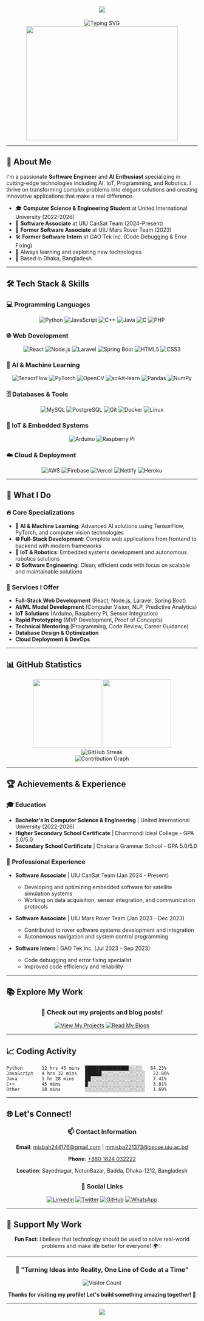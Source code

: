 <h1 align="center">
    <img src="https://readme-typing-svg.herokuapp.com/?font=Pacifico&size=35&center=true&vCenter=true&width=500&height=70&duration=4000&lines=Hi+There!+👋;+I'm+MD+Habibullah+Misbah!;" />
</h1>

<div align="center">
  <img src="https://readme-typing-svg.herokuapp.com?font=Fira+Code&pause=1000&color=FFB90F&center=true&vCenter=true&width=435&lines=Software+Engineer+%26+AI+Enthusiast;Full-Stack+Developer;IoT+%26+Robotics+Developer;Machine+Learning+Engineer;Problem+Solver+%26+Innovator" alt="Typing SVG" />
</div>

<div align="center">
  <img src="https://user-images.githubusercontent.com/74038190/229223263-cf2e4b07-2615-4f87-9c38-e37600f8381a.gif" width="400" height="300" />
</div>

---

## 🚀 About Me

I'm a passionate **Software Engineer** and **AI Enthusiast** specializing in cutting-edge technologies including AI, IoT, Programming, and Robotics. I thrive on transforming complex problems into elegant solutions and creating innovative applications that make a real difference.

- 🎓 **Computer Science & Engineering Student** at United International University (2022-2026)
- 💼 **Software Associate** at UIU CanSat Team (2024-Present)
- 🔬 **Former Software Associate** at UIU Mars Rover Team (2023)
- 🛠️ **Former Software Intern** at GAO Tek Inc. (Code Debugging & Error Fixing)
- 🌱 Always learning and exploring new technologies
- 📍 Based in Dhaka, Bangladesh

---

## 🛠️ Tech Stack & Skills

### 💻 Programming Languages
<div align="center">

![Python](https://img.shields.io/badge/Python-3776AB?style=for-the-badge&logo=python&logoColor=white)
![JavaScript](https://img.shields.io/badge/JavaScript-F7DF1E?style=for-the-badge&logo=javascript&logoColor=black)
![C++](https://img.shields.io/badge/C++-00599C?style=for-the-badge&logo=c%2B%2B&logoColor=white)
![Java](https://img.shields.io/badge/Java-ED8B00?style=for-the-badge&logo=java&logoColor=white)
![C](https://img.shields.io/badge/C-00599C?style=for-the-badge&logo=c&logoColor=white)
![PHP](https://img.shields.io/badge/PHP-777BB4?style=for-the-badge&logo=php&logoColor=white)

</div>

### 🌐 Web Development
<div align="center">

![React](https://img.shields.io/badge/React-20232A?style=for-the-badge&logo=react&logoColor=61DAFB)
![Node.js](https://img.shields.io/badge/Node.js-43853D?style=for-the-badge&logo=node.js&logoColor=white)
![Laravel](https://img.shields.io/badge/Laravel-FF2D20?style=for-the-badge&logo=laravel&logoColor=white)
![Spring Boot](https://img.shields.io/badge/Spring_Boot-6DB33F?style=for-the-badge&logo=spring-boot&logoColor=white)
![HTML5](https://img.shields.io/badge/HTML5-E34F26?style=for-the-badge&logo=html5&logoColor=white)
![CSS3](https://img.shields.io/badge/CSS3-1572B6?style=for-the-badge&logo=css3&logoColor=white)

</div>

### 🤖 AI & Machine Learning
<div align="center">

![TensorFlow](https://img.shields.io/badge/TensorFlow-FF6F00?style=for-the-badge&logo=tensorflow&logoColor=white)
![PyTorch](https://img.shields.io/badge/PyTorch-EE4C2C?style=for-the-badge&logo=pytorch&logoColor=white)
![OpenCV](https://img.shields.io/badge/OpenCV-27338e?style=for-the-badge&logo=OpenCV&logoColor=white)
![scikit-learn](https://img.shields.io/badge/scikit--learn-F7931E?style=for-the-badge&logo=scikit-learn&logoColor=white)
![Pandas](https://img.shields.io/badge/pandas-150458?style=for-the-badge&logo=pandas&logoColor=white)
![NumPy](https://img.shields.io/badge/numpy-013243?style=for-the-badge&logo=numpy&logoColor=white)

</div>

### 🗄️ Databases & Tools
<div align="center">

![MySQL](https://img.shields.io/badge/MySQL-00000F?style=for-the-badge&logo=mysql&logoColor=white)
![PostgreSQL](https://img.shields.io/badge/PostgreSQL-316192?style=for-the-badge&logo=postgresql&logoColor=white)
![Git](https://img.shields.io/badge/Git-F05032?style=for-the-badge&logo=git&logoColor=white)
![Docker](https://img.shields.io/badge/Docker-2496ED?style=for-the-badge&logo=docker&logoColor=white)
![Linux](https://img.shields.io/badge/Linux-FCC624?style=for-the-badge&logo=linux&logoColor=black)

</div>

### 🔧 IoT & Embedded Systems
<div align="center">

![Arduino](https://img.shields.io/badge/Arduino-00979D?style=for-the-badge&logo=Arduino&logoColor=white)
![Raspberry Pi](https://img.shields.io/badge/Raspberry%20Pi-A22846?style=for-the-badge&logo=Raspberry%20Pi&logoColor=white)

</div>

### ☁️ Cloud & Deployment
<div align="center">

![AWS](https://img.shields.io/badge/AWS-232F3E?style=for-the-badge&logo=amazon-aws&logoColor=white)
![Firebase](https://img.shields.io/badge/Firebase-039BE5?style=for-the-badge&logo=Firebase&logoColor=white)
![Vercel](https://img.shields.io/badge/Vercel-000000?style=for-the-badge&logo=vercel&logoColor=white)
![Netlify](https://img.shields.io/badge/Netlify-00C7B7?style=for-the-badge&logo=netlify&logoColor=white)
![Heroku](https://img.shields.io/badge/Heroku-430098?style=for-the-badge&logo=heroku&logoColor=white)

</div>

---

## 🎯 What I Do

### 🔥 Core Specializations

- **🤖 AI & Machine Learning**: Advanced AI solutions using TensorFlow, PyTorch, and computer vision technologies
- **🌐 Full-Stack Development**: Complete web applications from frontend to backend with modern frameworks
- **🔌 IoT & Robotics**: Embedded systems development and autonomous robotics solutions
- **⚙️ Software Engineering**: Clean, efficient code with focus on scalable and maintainable solutions

### 💼 Services I Offer

- **Full-Stack Web Development** (React, Node.js, Laravel, Spring Boot)
- **AI/ML Model Development** (Computer Vision, NLP, Predictive Analytics)
- **IoT Solutions** (Arduino, Raspberry Pi, Sensor Integration)
- **Rapid Prototyping** (MVP Development, Proof of Concepts)
- **Technical Mentoring** (Programming, Code Review, Career Guidance)
- **Database Design & Optimization**
- **Cloud Deployment & DevOps**

---

## 📊 GitHub Statistics

<div align="center">
  <img height="180em" src="https://github-readme-stats.vercel.app/api?username=misbah7172&show_icons=true&theme=tokyonight&include_all_commits=true&count_private=true&hide_border=true"/>
  <img height="180em" src="https://github-readme-stats.vercel.app/api/top-langs/?username=misbah7172&layout=compact&langs_count=8&theme=tokyonight&hide_border=true"/>
</div>

<div align="center">
  <img src="https://github-readme-streak-stats.herokuapp.com/?user=misbah7172&theme=tokyonight&hide_border=true" alt="GitHub Streak" />
</div>

<div align="center">
  <img src="https://github-readme-activity-graph.vercel.app/graph?username=misbah7172&theme=tokyo-night&hide_border=true&area=true" alt="Contribution Graph" />
</div>

---

## 🏆 Achievements & Experience

### 🎓 Education
- **Bachelor's in Computer Science & Engineering** | United International University (2022-2026)
- **Higher Secondary School Certificate** | Dhanmondi Ideal College - GPA 5.0/5.0
- **Secondary School Certificate** | Chakaria Grammar School - GPA 5.0/5.0

### 💼 Professional Experience
- **Software Associate** | UIU CanSat Team (Jan 2024 - Present)
  - Developing and optimizing embedded software for satellite simulation systems
  - Working on data acquisition, sensor integration, and communication protocols
  
- **Software Associate** | UIU Mars Rover Team (Jan 2023 - Dec 2023)
  - Contributed to rover software systems development and integration
  - Autonomous navigation and system control programming
  
- **Software Intern** | GAO Tek Inc. (Jul 2023 - Sep 2023)
  - Code debugging and error fixing specialist
  - Improved code efficiency and reliability

---

## 📚 Explore My Work

<div align="center">

### 🚀 Check out my projects and blog posts!

[![View My Projects](https://img.shields.io/badge/�_View_Projects-GitHub_Repositories-black?style=for-the-badge&logo=github)](https://github.com/misbah7172?tab=repositories)
[![Read My Blogs](https://img.shields.io/badge/📝_Read_Blogs-Technical_Articles-orange?style=for-the-badge&logo=rss)](https://github.com/misbah7172/Blogs)

</div>

---

## 📈 Coding Activity

<!--START_SECTION:waka-->
```text
Python       12 hrs 45 mins  ████████████████░░░░░   64.23%
JavaScript   4 hrs 32 mins   ██████░░░░░░░░░░░░░░░░   22.86%
Java         1 hr 28 mins    ██░░░░░░░░░░░░░░░░░░░░   7.41%
C++          45 mins         █░░░░░░░░░░░░░░░░░░░░░   3.81%
Other        18 mins         ░░░░░░░░░░░░░░░░░░░░░░   1.69%
```
<!--END_SECTION:waka-->

---

## 🌐 Let's Connect!

<div align="center">

### 📫 Contact Information

**Email**: [misbah244176@gmail.com](mailto:misbah244176@gmail.com) | [mmisba221373@bscse.uiu.ac.bd](mailto:mmisba221373@bscse.uiu.ac.bd)

**Phone**: [+880 1824 032222](tel:+8801824032222)

**Location**: Sayednagar, NotunBazar, Badda, Dhaka-1212, Bangladesh

### 🌟 Social Links

[![LinkedIn](https://img.shields.io/badge/LinkedIn-0077B5?style=for-the-badge&logo=linkedin&logoColor=white)](https://www.linkedin.com/in/md-habibulla-misba)
[![Twitter](https://img.shields.io/badge/Twitter-1DA1F2?style=for-the-badge&logo=twitter&logoColor=white)](https://x.com/misbah244176)
[![GitHub](https://img.shields.io/badge/GitHub-100000?style=for-the-badge&logo=github&logoColor=white)](https://github.com/misbah7172)
[![WhatsApp](https://img.shields.io/badge/WhatsApp-25D366?style=for-the-badge&logo=whatsapp&logoColor=white)](https://wa.me/8801824032222)

</div>

---

## 💝 Support My Work

<div align="center">

**Fun Fact**: I believe that technology should be used to solve real-world problems and make life better for everyone! 🌍✨

</div>

---

<div align="center">
  
### 🎯 "Turning Ideas into Reality, One Line of Code at a Time"

![Visitor Count](https://profile-counter.glitch.me/misbah7172/count.svg)

**Thanks for visiting my profile! Let's build something amazing together! 🚀**

</div>

---

<div align="center">
  <img src="https://capsule-render.vercel.app/api?type=waving&color=gradient&height=100&section=footer" />
</div>
